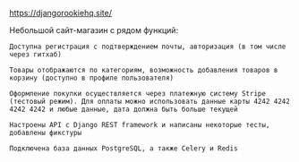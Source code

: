 https://djangorookiehq.site/

Небольшой сайт-магазин с рядом функций:

    Доступна регистрация с подтверждением почты, авторизация (в том числе через гитхаб)

    Товары отображаются по категориям, возможность добавления товаров в корзину (доступно в профиле пользователя)

    Оформление покупки осуществляется через платежную систему Stripe (тестовый режим). Для оплаты можно использовать данные карты 4242 4242 4242 4242 и любые данные, дата должна быть больше текущей

    Настроены API с Django REST framework и написаны некоторые тесты, добавлены фикстуры

    Подключена база данных PostgreSQL, а также Celery и Redis
